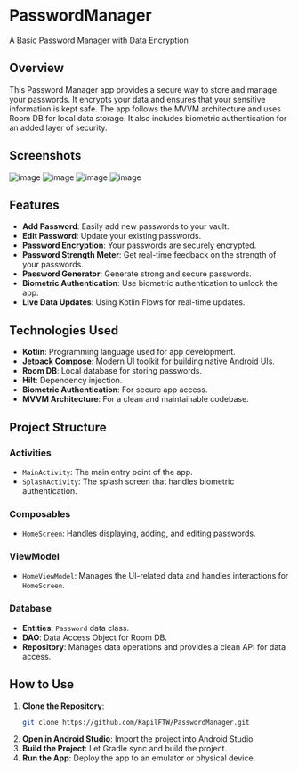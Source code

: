 # PasswordManager

A Basic Password Manager with Data Encryption

## Overview

This Password Manager app provides a secure way to store and manage your passwords. It encrypts your data and ensures that your sensitive information is kept safe. The app follows the MVVM architecture and uses Room DB for local data storage. It also includes biometric authentication for an added layer of security.

## Screenshots
![image](https://github.com/KapilFTW/PasswordManager/assets/87802829/f58375ff-e9da-4747-b815-d8bf9922cedb) ![image](https://github.com/KapilFTW/PasswordManager/assets/87802829/5bb17a1b-852b-453a-8e87-5039f98e6e21) ![image](https://github.com/KapilFTW/PasswordManager/assets/87802829/5d328ad7-6dda-41d0-8ba1-929af25a96d5) ![image](https://github.com/KapilFTW/PasswordManager/assets/87802829/7064cf8c-59a2-484d-a1d5-5a7f0ef60f7d)



## Features

- **Add Password**: Easily add new passwords to your vault.
- **Edit Password**: Update your existing passwords.
- **Password Encryption**: Your passwords are securely encrypted.
- **Password Strength Meter**: Get real-time feedback on the strength of your passwords.
- **Password Generator**: Generate strong and secure passwords.
- **Biometric Authentication**: Use biometric authentication to unlock the app.
- **Live Data Updates**: Using Kotlin Flows for real-time updates.

## Technologies Used

- **Kotlin**: Programming language used for app development.
- **Jetpack Compose**: Modern UI toolkit for building native Android UIs.
- **Room DB**: Local database for storing passwords.
- **Hilt**: Dependency injection.
- **Biometric Authentication**: For secure app access.
- **MVVM Architecture**: For a clean and maintainable codebase.

## Project Structure

### Activities

- `MainActivity`: The main entry point of the app.
- `SplashActivity`: The splash screen that handles biometric authentication.

### Composables

- `HomeScreen`: Handles displaying, adding, and editing passwords.

### ViewModel

- `HomeViewModel`: Manages the UI-related data and handles interactions for `HomeScreen`.

### Database

- **Entities**: `Password` data class.
- **DAO**: Data Access Object for Room DB.
- **Repository**: Manages data operations and provides a clean API for data access.

## How to Use

1. **Clone the Repository**: 
   ```bash
   git clone https://github.com/KapilFTW/PasswordManager.git
   ```
2. **Open in Android Studio**: Import the project into Android Studio
3. **Build the Project**: Let Gradle sync and build the project.
4. **Run the App**: Deploy the app to an emulator or physical device.
